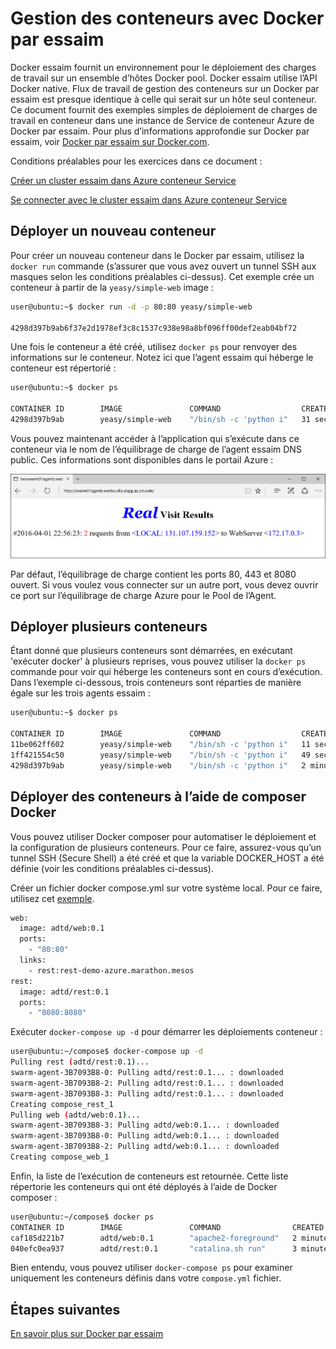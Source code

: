 <properties
   pageTitle="Gestion des conteneurs conteneur Service Azure avec Docker par essaim | Microsoft Azure"
   description="Déployer des conteneurs sur un Docker par essaim dans Azure conteneur Service"
   services="container-service"
   documentationCenter=""
   authors="neilpeterson"
   manager="timlt"
   editor=""
   tags="acs, azure-container-service"
   keywords="Docker, conteneurs, Micro-services, Mesos, Azure"/>

<tags
   ms.service="container-service"
   ms.devlang="na"
   ms.topic="get-started-article"
   ms.tgt_pltfrm="na"
   ms.workload="na"
   ms.date="09/13/2016"
   ms.author="timlt"/>

# <a name="container-management-with-docker-swarm"></a>Gestion des conteneurs avec Docker par essaim

Docker essaim fournit un environnement pour le déploiement des charges de travail sur un ensemble d’hôtes Docker pool. Docker essaim utilise l’API Docker native. Flux de travail de gestion des conteneurs sur un Docker par essaim est presque identique à celle qui serait sur un hôte seul conteneur. Ce document fournit des exemples simples de déploiement de charges de travail en conteneur dans une instance de Service de conteneur Azure de Docker par essaim. Pour plus d’informations approfondie sur Docker par essaim, voir [Docker par essaim sur Docker.com](https://docs.docker.com/swarm/).

Conditions préalables pour les exercices dans ce document :

[Créer un cluster essaim dans Azure conteneur Service](container-service-deployment.md)

[Se connecter avec le cluster essaim dans Azure conteneur Service](container-service-connect.md)

## <a name="deploy-a-new-container"></a>Déployer un nouveau conteneur

Pour créer un nouveau conteneur dans le Docker par essaim, utilisez la `docker run` commande (s’assurer que vous avez ouvert un tunnel SSH aux masques selon les conditions préalables ci-dessus). Cet exemple crée un conteneur à partir de la `yeasy/simple-web` image :


```bash
user@ubuntu:~$ docker run -d -p 80:80 yeasy/simple-web

4298d397b9ab6f37e2d1978ef3c8c1537c938e98a8bf096ff00def2eab04bf72
```

Une fois le conteneur a été créé, utilisez `docker ps` pour renvoyer des informations sur le conteneur. Notez ici que l’agent essaim qui héberge le conteneur est répertorié :


```bash
user@ubuntu:~$ docker ps

CONTAINER ID        IMAGE               COMMAND                  CREATED             STATUS              PORTS                 NAMES
4298d397b9ab        yeasy/simple-web    "/bin/sh -c 'python i"   31 seconds ago      Up 9 seconds        10.0.0.5:80->80/tcp   swarm-agent-34A73819-1/happy_allen
```  

Vous pouvez maintenant accéder à l’application qui s’exécute dans ce conteneur via le nom de l’équilibrage de charge de l’agent essaim DNS public. Ces informations sont disponibles dans le portail Azure :  


![Résultats de la visite réel](media/real-visit.jpg)  

Par défaut, l’équilibrage de charge contient les ports 80, 443 et 8080 ouvert. Si vous voulez vous connecter sur un autre port, vous devez ouvrir ce port sur l’équilibrage de charge Azure pour le Pool de l’Agent.

## <a name="deploy-multiple-containers"></a>Déployer plusieurs conteneurs

Étant donné que plusieurs conteneurs sont démarrées, en exécutant 'exécuter docker' à plusieurs reprises, vous pouvez utiliser la `docker ps` commande pour voir qui héberge les conteneurs sont en cours d’exécution. Dans l’exemple ci-dessous, trois conteneurs sont réparties de manière égale sur les trois agents essaim :  


```bash
user@ubuntu:~$ docker ps

CONTAINER ID        IMAGE               COMMAND                  CREATED             STATUS              PORTS                 NAMES
11be062ff602        yeasy/simple-web    "/bin/sh -c 'python i"   11 seconds ago      Up 10 seconds       10.0.0.6:83->80/tcp   swarm-agent-34A73819-2/clever_banach
1ff421554c50        yeasy/simple-web    "/bin/sh -c 'python i"   49 seconds ago      Up 48 seconds       10.0.0.4:82->80/tcp   swarm-agent-34A73819-0/stupefied_ride
4298d397b9ab        yeasy/simple-web    "/bin/sh -c 'python i"   2 minutes ago       Up 2 minutes        10.0.0.5:80->80/tcp   swarm-agent-34A73819-1/happy_allen
```  

## <a name="deploy-containers-by-using-docker-compose"></a>Déployer des conteneurs à l’aide de composer Docker

Vous pouvez utiliser Docker composer pour automatiser le déploiement et la configuration de plusieurs conteneurs. Pour ce faire, assurez-vous qu’un tunnel SSH (Secure Shell) a été créé et que la variable DOCKER_HOST a été définie (voir les conditions préalables ci-dessus).

Créer un fichier docker compose.yml sur votre système local. Pour ce faire, utilisez cet [exemple](https://raw.githubusercontent.com/rgardler/AzureDevTestDeploy/master/docker-compose.yml).

```bash
web:
  image: adtd/web:0.1
  ports:
    - "80:80"
  links:
    - rest:rest-demo-azure.marathon.mesos
rest:
  image: adtd/rest:0.1
  ports:
    - "8080:8080"

```

Exécuter `docker-compose up -d` pour démarrer les déploiements conteneur :


```bash
user@ubuntu:~/compose$ docker-compose up -d
Pulling rest (adtd/rest:0.1)...
swarm-agent-3B7093B8-0: Pulling adtd/rest:0.1... : downloaded
swarm-agent-3B7093B8-2: Pulling adtd/rest:0.1... : downloaded
swarm-agent-3B7093B8-3: Pulling adtd/rest:0.1... : downloaded
Creating compose_rest_1
Pulling web (adtd/web:0.1)...
swarm-agent-3B7093B8-3: Pulling adtd/web:0.1... : downloaded
swarm-agent-3B7093B8-0: Pulling adtd/web:0.1... : downloaded
swarm-agent-3B7093B8-2: Pulling adtd/web:0.1... : downloaded
Creating compose_web_1
```

Enfin, la liste de l’exécution de conteneurs est retournée. Cette liste répertorie les conteneurs qui ont été déployés à l’aide de Docker composer :


```bash
user@ubuntu:~/compose$ docker ps
CONTAINER ID        IMAGE               COMMAND                CREATED             STATUS              PORTS                     NAMES
caf185d221b7        adtd/web:0.1        "apache2-foreground"   2 minutes ago       Up About a minute   10.0.0.4:80->80/tcp       swarm-agent-3B7093B8-0/compose_web_1
040efc0ea937        adtd/rest:0.1       "catalina.sh run"      3 minutes ago       Up 2 minutes        10.0.0.4:8080->8080/tcp   swarm-agent-3B7093B8-0/compose_rest_1
```

Bien entendu, vous pouvez utiliser `docker-compose ps` pour examiner uniquement les conteneurs définis dans votre `compose.yml` fichier.

## <a name="next-steps"></a>Étapes suivantes

[En savoir plus sur Docker par essaim](https://docs.docker.com/swarm/)
